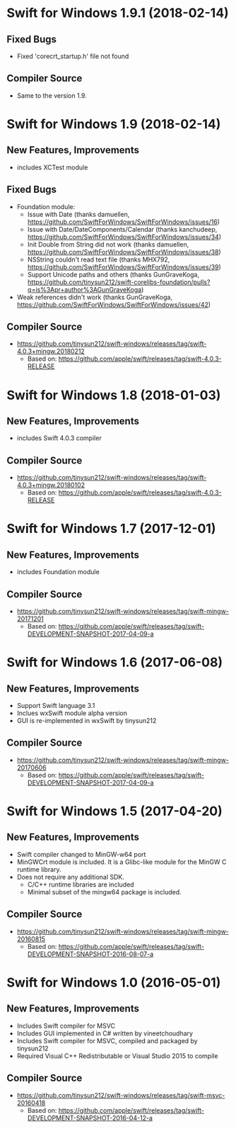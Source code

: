 Swift for Windows 1.9.1 (2018-02-14)
====================================
Fixed Bugs
----------
- Fixed 'corecrt_startup.h' file not found
  
Compiler Source
---------------
- Same to the version 1.9.

Swift for Windows 1.9 (2018-02-14)
==================================
New Features, Improvements
--------------------------
- includes XCTest module

Fixed Bugs
----------
- Foundation module:
  - Issue with Date (thanks damuellen, https://github.com/SwiftForWindows/SwiftForWindows/issues/16)
  - Issue with Date/DateComponents/Calendar (thanks kanchudeep, https://github.com/SwiftForWindows/SwiftForWindows/issues/34)
  - Init Double from String did not work (thanks damuellen, https://github.com/SwiftForWindows/SwiftForWindows/issues/38)
  - NSString couldn't read text file (thanks MHX792, https://github.com/SwiftForWindows/SwiftForWindows/issues/39)
  - Support Unicode paths and others (thanks GunGraveKoga, https://github.com/tinysun212/swift-corelibs-foundation/pulls?q=is%3Apr+author%3AGunGraveKoga)
- Weak references didn't work (thanks GunGraveKoga, https://github.com/SwiftForWindows/SwiftForWindows/issues/42)
  
Compiler Source
---------------
- https://github.com/tinysun212/swift-windows/releases/tag/swift-4.0.3+mingw.20180212
  - Based on: https://github.com/apple/swift/releases/tag/swift-4.0.3-RELEASE


Swift for Windows 1.8 (2018-01-03)
==================================
New Features, Improvements
--------------------------
- includes Swift 4.0.3 compiler

Compiler Source
---------------
- https://github.com/tinysun212/swift-windows/releases/tag/swift-4.0.3+mingw.20180102
  - Based on: https://github.com/apple/swift/releases/tag/swift-4.0.3-RELEASE


Swift for Windows 1.7 (2017-12-01)
==================================
New Features, Improvements
--------------------------
- includes Foundation module

Compiler Source
---------------
- https://github.com/tinysun212/swift-windows/releases/tag/swift-mingw-20171201
  - Based on: https://github.com/apple/swift/releases/tag/swift-DEVELOPMENT-SNAPSHOT-2017-04-09-a


Swift for Windows 1.6 (2017-06-08)
==================================
New Features, Improvements
--------------------------
- Support Swift language 3.1
- Inclues wxSwift module alpha version
- GUI is re-implemented in wxSwift by tinysun212

Compiler Source
---------------
- https://github.com/tinysun212/swift-windows/releases/tag/swift-mingw-20170606
  - Based on: https://github.com/apple/swift/releases/tag/swift-DEVELOPMENT-SNAPSHOT-2017-04-09-a


Swift for Windows 1.5 (2017-04-20)
==================================
New Features, Improvements
--------------------------
- Swift compiler changed to MinGW-w64 port
- MinGWCrt module is included. It is a Glibc-like module for the MinGW C runtime library.
- Does not require any additional SDK.
  - C/C++ runtime libraries are included
  - Minimal subset of the mingw64 package is included.

Compiler Source
---------------
- https://github.com/tinysun212/swift-windows/releases/tag/swift-mingw-20160815
  - Based on: https://github.com/apple/swift/releases/tag/swift-DEVELOPMENT-SNAPSHOT-2016-08-07-a


Swift for Windows 1.0 (2016-05-01)
==================================
New Features, Improvements
--------------------------
- Includes Swift compiler for MSVC
- Includes GUI implemented in C# written by vineetchoudhary
- Includes Swift compiler for MSVC, compiled and packaged by tinysun212
- Required Visual C++ Redistributable or Visual Studio 2015 to compile

Compiler Source
---------------
- https://github.com/tinysun212/swift-windows/releases/tag/swift-msvc-20160418
  - Based on: https://github.com/apple/swift/releases/tag/swift-DEVELOPMENT-SNAPSHOT-2016-04-12-a

